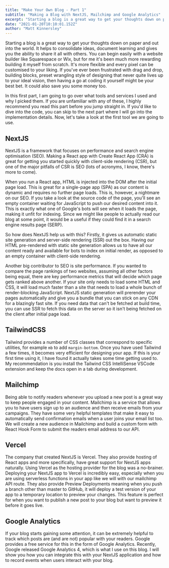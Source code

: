 ```yaml
---
title: "Make Your Own Blog - Part 1"
subtitle: "Making a Blog with NextJS, Mailchimp and Google Analytics"
excerpt: "Starting a blog is a great way to get your thoughts down on paper and out into the world. It helps to consolidate ideas, document your learning and then share it all with others."
date: "2021-01-20T10:10:01.152Z"
author: "Matt Kinnersley"
---
```


Starting a blog is a great way to get your thoughts down on paper and out into the world. It helps to consolidate ideas, document learning and gives you the ability to share it all with others. You can begin easily with a website builder like Squarespace or Wix, but for me it's been much more rewarding building it myself from scratch. It's more flexible and every pixel can be customised to your liking. If you've ever been frustrated with drag and drop, building blocks, preset wrangling style of designing that never quite lives up to your ideal vision, then having a go at coding it yourself might be your best bet. It could also save you some money too.

In this first part, I am going to go over what tools and services I used and why I picked them. If you are unfamiliar with any of these, I highly recommend you read this part before you jump straight in. If you'd like to dive into the code, you can skip to the next part where I will go into the implementation details. Now, let's take a look at the first tool we are going to use.

## NextJS

NextJS is a framework that focuses on performance and search engine optimisation (SEO). Making a React app with Create React App (CRA) is great for getting you started quickly with client-side rendering (CSR), but one of the major pitfalls of CSR is SEO (lots of acronyms, I know, there's more to come).

When you run a React app, HTML is injected into the DOM after the initial page load. This is great for a single-page app (SPA) as our content is dynamic and requires no further page loads. This is, however, a nightmare on our SEO. If you take a look at the source code of the page, you'll see an empty container waiting for JavaScript to push our desired content into it. This is exactly what one of Google's bots will see when it loads the page, making it unfit for indexing. Since we might like people to actually read our blog at some point, it would be a useful if they could find it in a search engine results page (SERP).

So how does NextJS help us with this? Firstly, it gives us automatic static site generation and server-side rendering (SSR) out the box. Having our HTML pre-rendered with static site generation allows us to have all our content ready and available for bots to index on initial render, as opposed to an empty container with client-side rendering.

Another big contributor to SEO is site performance. If you wanted to compare the page rankings of two websites, assuming all other factors being equal, there are key performance metrics that will decide which page gets ranked above another. If your site only needs to load some HTML and CSS, it will load much faster than a site that needs to load a whole bunch of render-blocking JavaScript. NextJS static generation will prerender your pages automatically and give you a bundle that you can stick on any CDN for a blazingly fast site. If you need data that can't be fetched at build time, you can use SSR to fetch this data on the server so it isn't being fetched on the client after initial page load.

## TailwindCSS

Tailwind provides a number of CSS classes that correspond to specific utilities, for example `mb` to add `margin-bottom`. Once you have used Tailwind a few times, it becomes very efficient for designing your app. If this is your first time using it, I have found it actually takes some time getting used to. My recommendation is you install the Tailwind CSS IntelliSense VSCode extension and keep the docs open in a tab during development.

## Mailchimp

Being able to notify readers whenever you upload a new post is a great way to keep people engaged in your content. Mailchimp is a service that allows you to have users sign up to an audience and then receive emails from your campaigns. They have some very helpful templates that make it easy to automatically send confirmation emails when a user joins your email list too. We will create a new audience in Mailchimp and build a custom form with React Hook Form to submit the readers email address to our API.

## Vercel

The company that created NextJS is Vercel. They also provide hosting of React apps and more specifically, have great support for NextJS apps naturally. Using Vercel as the hosting provider for the blog was a no-brainer. Deploying your NextJS app to Vercel is incredibly easy, especially when you are using serverless functions in your app like we will with our mailchimp API route. They also provide Preview Deployments meaning when you push a branch other than master to GitHub, it will deploy a test version of your app to a temporary location to preview your changes. This feature is perfect for when you want to publish a new post to your blog but want to preview it before it goes live.

## Google Analytics

If your blog starts gaining some attention, it can be extremely helpful to track which posts are (and are not) popular with your readers. Google provides a free service for this in the form of Google Analytics. Recently, Google released Google Analytics 4, which is what I use on this blog. I will show you how you can integrate this with your NextJS application and how to record events when users interact with your blog.
